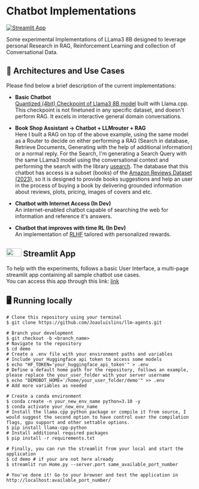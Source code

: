 # Chatbot Implementations

[![Streamlit App](https://static.streamlit.io/badges/streamlit_badge_black_white.svg)](https://llm-agents-projects.streamlit.app/)

Some experimental Implementations of LLama3 8B designed to leverage personal Research in RAG, Reinforcement Learning and collection of Conversational Data.

## 💬 Architectures and Use Cases
Please find below a brief description of the current implementations:
-  **Basic Chatbot** \
    [Quantized (4bit) Checkpoint of Llama3 8B model](https://huggingface.co/bartowski/Meta-Llama-3-8B-Instruct-GGUF) built with Llama.cpp. This checkpoint is not finetuned in any specific dataset, and doesn't perform RAG. It excels in interactive general domain conversations. 

- **Book Shop Assistant -> Chatbot + LLMrouter + RAG** \
    Here I built a RAG on top of the above example, using the same model as a Router to decide on either performing a RAG (Search in database, Retrieve Documents, Generating with the help of additional information) or a normal reply. For the Search, I'm generating a Search Query with the same LLama3 model using the conversational context and performing the search with the library [usearch](https://github.com/unum-cloud/usearch). The database that this chatbot has access is a subset (books) of the [Amazon Reviews Dataset (2023)](https://amazon-reviews-2023.github.io/), so it is designed to provide books suggestions and help an user in the process of buying a book by delivering grounded information about reviews, plots, pricing, images of covers and etc.   

-  **Chatbot with Internet Access (In Dev)** \
An internet-enabled chatbot capable of searching the web for information and reference it's answers.

-  **Chatbot that improves with time RL (In Dev)** \
  An implementation of [RLHF](https://arxiv.org/abs/2203.02155) tailored with personalized rewards.

## <img src="https://streamlit.io/images/brand/streamlit-mark-color.png" width="40" height="22"> Streamlit App
To help with the experiments, follows a basic User Interface, a multi-page streamlit app containing all sample chatbot use cases. \
You can access this app through this link: [link](https://llm-agents-projects.streamlit.app/)

## 🖥️ Running locally
```shell
# Clone this repository using your terminal
$ git clone https://github.com/Joaoluislins/llm-agents.git

# Branch your development
$ git checkout -b <branch_name>
# Navigate to the repository
$ cd demo
# Create a .env file with your environment paths and variables
# Include your Huggingface api token to access some models
$ echo "HF_TOKEN='your_huggingface_api_token'" > .env
# Define a default home path for the repository, follows an example, please replace the your_user_folder with your server username
$ echo "DEMOBOT_HOME='/home/your_user_folder/demo'" >> .env
# Add more variables as needed

# Create a conda environment
$ conda create -n your_new_env_name python=3.10 -y
$ conda activate your_new_env_name
# Install the llama.cpp python package or compile it from source, I would suggest the second option to have control over the compilation flags, gpu support and other settable options.
$ pip install llama-cpp-python
# Install additional required packages
$ pip install -r requirements.txt

# Finally, you can run the streamlit from your local and start the application
$ cd demo # if your are not here already
$ streamlit run Home.py --server.port same_available_port_number

# You've done it! Go to your browser and test the application in http://localhost:available_port_number/

```

